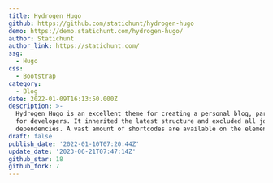 ```yaml
---
title: Hydrogen Hugo
github: https://github.com/statichunt/hydrogen-hugo
demo: https://demo.statichunt.com/hydrogen-hugo/
author: Statichunt
author_link: https://statichunt.com/
ssg:
  - Hugo
css:
  - Bootstrap
category:
  - Blog
date: 2022-01-09T16:13:50.000Z
description: >-
  Hydrogen Hugo is an excellent theme for creating a personal blog, particularly
  for developers. It inherited the latest structure and excluded all jquery
  dependencies. A vast amount of shortcodes are available on the element page.
draft: false
publish_date: '2022-01-10T07:20:44Z'
update_date: '2023-06-21T07:47:14Z'
github_star: 18
github_fork: 7
---
```

